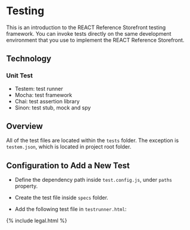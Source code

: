 Testing
====================
This is an introduction to the REACT Reference Storefront testing framework. You can invoke tests directly on the same development environment that you use to implement the REACT Reference Storefront.  


Technology
---------------------

### Unit Test
* Testem: test runner
* Mocha:  test framework
* Chai:   test assertion library
* Sinon:  test stub, mock and spy


Overview
---------------------
All of the test files are located within the `tests` folder. The exception is `testem.json`, which is located in project root folder.
<test folder structure>


Configuration to Add a New Test
---------------------
* Define the dependency path inside `test.config.js`, under `paths` property.
* Create the test file inside `specs` folder.
* Add the following test file in `testrunner.html`:

     <script type="text/javascript" charset="utf-8">
       require([
        // adds test file into test runner here
       ], runMocha);
     </script>

{% include legal.html %}
